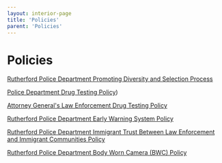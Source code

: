 ```yaml
---
layout: interior-page
title: 'Policies'
parent: 'Policies'
---
```


 
# Policies 
 
[Rutherford Police Department Promoting Diversity and Selection Process](https://storage.googleapis.com/static.rutherford-nj.com/police/VI%2CC3%20Selection%20Process%20%26%20Promoting%20Diversity.pdf)

[Police Department Drug Testing Policy](https://storage.googleapis.com/static.rutherford-nj.com/police/policies/VI%2C%20C20%20Drug%20Testing%202023.pdf))
  
[Attorney General's Law Enforcement Drug Testing Policy](https://www.nj.gov/oag/dcj/njpdresources/pdfs/Drug-Test-Policy_2020-12.pdf)

[Rutherford Police Department Early Warning System Policy](https://storage.googleapis.com/static.rutherford-nj.com/police/VVI%2C%20C5%20Early%20Warning%20System%203-2018.doc.pdf)

[Rutherford Police Department Immigrant Trust Between Law Enforcement and Immigrant Communities Policy](https://storage.googleapis.com/static.rutherford-nj.com/police/VIV%2C%20C13%20Immigrant%20Trust%20Directive.pdf)

[Rutherford Police Department Body Worn Camera (BWC) Policy](https://storage.googleapis.com/static.rutherford-nj.com/police/policies/VVI%2C%20C15%20Body%20Worn%20Cameras%20(BWCs)%20updated%205-20-22.pdf)
